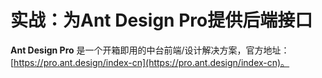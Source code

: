 # 实战：为Ant Design Pro提供后端接口

**Ant Design Pro** 是一个开箱即用的中台前端/设计解决方案，官方地址：[https://pro.ant.design/index-cn](https://pro.ant.design/index-cn)。

